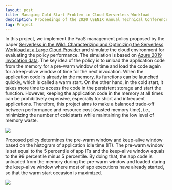```yaml
---
layout: post
title: Managing Cold Start Problem in Cloud Serverless Workload
description: Proceedings of the 2020 USENIX Annual Technical Conference
tag: Project
---
```


In this project, we implement the FaaS management policy proposed by the paper [Serverless in the Wild: Characterizing and Optimizing the Serverless Workload at a Large Cloud Provider](https://www.usenix.org/conference/atc20/presentation/shahrad) and simulate the cloud environment for evaluating the policy performance. The simulation is based on [Azure 2019 invocation data](https://github.com/Azure/AzurePublicDataset). The key idea of the policy is to unload the application code from the memory for a pre-warm window of time and load the code again for a keep-alive window of time for the next invocation. When the application code is already in the memory, its functions can be launched quickly, which is called a warm start. On the other hand, in the cold start, it takes more time to access the code in the persistent storage and start the function. However, keeping the application code in the memory at all times can be prohibitively expensive, especially for short and infrequent applications. Therefore, this project aims to make a balanced trade-off between performance and resource cost (wasted memory time), i.e., minimizing the number of cold starts while maintaining the low level of memory waste.

![](https://pic1.zhimg.com/80/v2-e4d74d646c1821885d2f53977ec44efc_1440w.webp)

Proposed policy determines the pre-warm window and keep-alive window based on the histogram of application idle time (IT). The pre-warm window is set equal to the 5 percentile of app ITs and the keep-alive window equals to the 99 percentile minus 5 percentile. By doing that, the app code is unloaded from the memory during the pre-warm window and loaded during the keep-alive window where most of app executions have already started, so that the warm start occasion is maximized.

![](http://siyue-zhang.github.io/images/faas.png)

